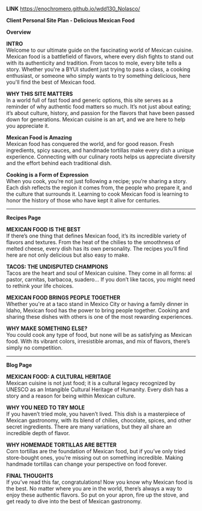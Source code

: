 **LINK**
https://enochromero.github.io/wdd130_Nolasco/

**Client Personal Site Plan - Delicious Mexican Food**

**Overview**

**INTRO**  
Welcome to our ultimate guide on the fascinating world of Mexican cuisine. Mexican food is a battlefield of flavors, where every dish fights to stand out with its authenticity and tradition. From tacos to mole, every bite tells a story. Whether you're a BYUI student just trying to pass a class, a cooking enthusiast, or someone who simply wants to try something delicious, here you'll find the best of Mexican food. 

**WHY THIS SITE MATTERS**  
In a world full of fast food and generic options, this site serves as a reminder of why authentic food matters so much. It’s not just about eating; it’s about culture, history, and passion for the flavors that have been passed down for generations. Mexican cuisine is an art, and we are here to help you appreciate it.

**Mexican Food is Amazing**  
Mexican food has conquered the world, and for good reason. Fresh ingredients, spicy sauces, and handmade tortillas make every dish a unique experience. Connecting with our culinary roots helps us appreciate diversity and the effort behind each traditional dish.

**Cooking is a Form of Expression**  
When you cook, you’re not just following a recipe; you’re sharing a story. Each dish reflects the region it comes from, the people who prepare it, and the culture that surrounds it. Learning to cook Mexican food is learning to honor the history of those who have kept it alive for centuries.

---

**Recipes Page**

**MEXICAN FOOD IS THE BEST**  
If there’s one thing that defines Mexican food, it’s its incredible variety of flavors and textures. From the heat of the chilies to the smoothness of melted cheese, every dish has its own personality. The recipes you’ll find here are not only delicious but also easy to make. 

**TACOS: THE UNDISPUTED CHAMPIONS**  
Tacos are the heart and soul of Mexican cuisine. They come in all forms: al pastor, carnitas, barbacoa, suadero… If you don’t like tacos, you might need to rethink your life choices. 

**MEXICAN FOOD BRINGS PEOPLE TOGETHER**  
Whether you're at a taco stand in Mexico City or having a family dinner in Idaho, Mexican food has the power to bring people together. Cooking and sharing these dishes with others is one of the most rewarding experiences.

**WHY MAKE SOMETHING ELSE?**  
You could cook any type of food, but none will be as satisfying as Mexican food. With its vibrant colors, irresistible aromas, and mix of flavors, there’s simply no competition. 

---

**Blog Page**

**MEXICAN FOOD: A CULTURAL HERITAGE**  
Mexican cuisine is not just food; it is a cultural legacy recognized by UNESCO as an Intangible Cultural Heritage of Humanity. Every dish has a story and a reason for being within Mexican culture.

**WHY YOU NEED TO TRY MOLE**  
If you haven’t tried mole, you haven’t lived. This dish is a masterpiece of Mexican gastronomy, with its blend of chilies, chocolate, spices, and other secret ingredients. There are many variations, but they all share an incredible depth of flavor. 

**WHY HOMEMADE TORTILLAS ARE BETTER**  
Corn tortillas are the foundation of Mexican food, but if you’ve only tried store-bought ones, you’re missing out on something incredible. Making handmade tortillas can change your perspective on food forever.

**FINAL THOUGHTS**  
If you’ve read this far, congratulations! Now you know why Mexican food is the best. No matter where you are in the world, there’s always a way to enjoy these authentic flavors. So put on your apron, fire up the stove, and get ready to dive into the best of Mexican gastronomy.
